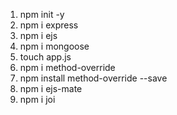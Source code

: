 <!-- Packages -->
1. npm init -y
2. npm i express
3. npm i ejs
4. npm i mongoose
5. touch app.js
6. npm i method-override
7. npm install method-override --save
8. npm i ejs-mate
9. npm i joi


